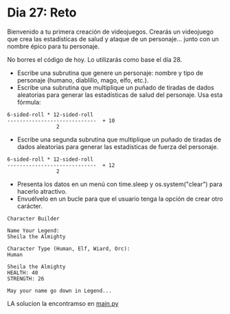 # Dia 27: Reto

Bienvenido a tu primera creación de videojuegos. Crearás un videojuego que crea las estadísticas de salud y ataque de un personaje... junto con un nombre épico para tu personaje.

No borres el código de hoy. Lo utilizarás como base el día 28.

+ Escribe una subrutina que genere un personaje: nombre y tipo de personaje (humano, diablillo, mago, elfo, etc.).
+ Escribe una subrutina que multiplique un puñado de tiradas de dados aleatorias para generar las estadísticas de salud del personaje. Usa esta fórmula:

```
6-sided-roll * 12-sided-roll
-----------------------------  + 10
                2
```
+ Escribe una segunda subrutina que multiplique un puñado de tiradas de dados aleatorias para generar las estadísticas de fuerza del personaje.

```
6-sided-roll * 12-sided-roll
-----------------------------  + 12
                2
```

+ Presenta los datos en un menú con time.sleep y os.system("clear") para hacerlo atractivo.
+ Envuélvelo en un bucle para que el usuario tenga la opción de crear otro carácter.

```
Character Builder

Name Your Legend:
Sheila the Almighty

Character Type (Human, Elf, Wiard, Orc):
Human

Sheila the Almighty
HEALTH: 40
STRENGTH: 26

May your name go down in Legend...
```


LA solucion la encontramso en [main.py](./main.py)